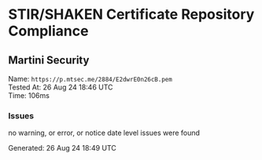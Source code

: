 # STIR/SHAKEN Certificate Repository Compliance

## Martini Security

Name: `https://p.mtsec.me/2884/E2dwrE0n26cB.pem`\
Tested At: 26 Aug 24 18:46 UTC\
Time: 106ms

### Issues

no warning, or error, or notice date level issues were found

Generated: 26 Aug 24 18:49 UTC